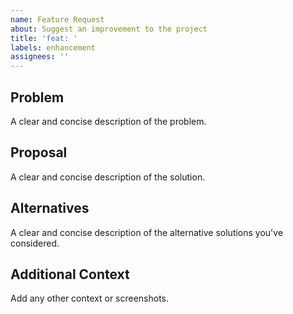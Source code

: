 ```yaml
---
name: Feature Request
about: Suggest an improvement to the project
title: 'feat: '
labels: enhancement
assignees: ''
---
```


## Problem

A clear and concise description of the problem.

## Proposal

A clear and concise description of the solution.

## Alternatives

A clear and concise description of the alternative solutions you've considered.

## Additional Context

Add any other context or screenshots.
